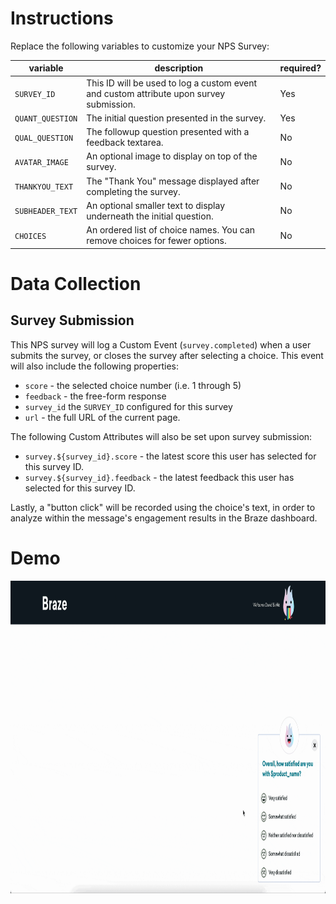 # Instructions

Replace the following variables to customize your NPS Survey:

| variable         | description                                                                             | required? |
| ---------------- | --------------------------------------------------------------------------------------- | --------- |
| `SURVEY_ID`      | This ID will be used to log a custom event and custom attribute upon survey submission. | Yes       |
| `QUANT_QUESTION` | The initial question presented in the survey.                                           | Yes       |
| `QUAL_QUESTION`  | The followup question presented with a feedback textarea.                               | No        |
| `AVATAR_IMAGE`   | An optional image to display on top of the survey.                                      | No        |
| `THANKYOU_TEXT`  | The "Thank You" message displayed after completing the survey.                          | No        |
| `SUBHEADER_TEXT` | An optional smaller text to display underneath the initial question.                    | No        |
| `CHOICES`        | An ordered list of choice names. You can remove choices for fewer options.              | No        |

# Data Collection

## Survey Submission

This NPS survey will log a Custom Event (`survey.completed`) when a user submits the survey, or closes the survey after selecting a choice. This event will also include the following properties: 

* `score` - the selected choice number (i.e. 1 through 5)
* `feedback` - the free-form response
* `survey_id` the `SURVEY_ID` configured for this survey
* `url` - the full URL of the current page.

The following Custom Attributes will also be set upon survey submission:

* `survey.${survey_id}.score` - the latest score this user has selected for this survey ID.
* `survey.${survey_id}.feedback` - the latest feedback this user has selected for this survey ID.

Lastly, a "button click" will be recorded using the choice's text, in order to analyze within the message's engagement results in the Braze dashboard.

# Demo

<img alt="screenshot" src="screenshot.gif" height="500"/>
